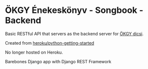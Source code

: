 # ÖKGY Énekeskönyv - Songbook - Backend

Basic RESTful API that servers as the backend server for [ÖKGY dicsi](https://github.com/Tschonti/dicsi-frontend).

Created from [heroku/python-getting-started](https://github.com/heroku/python-getting-started)

No longer hosted on Heroku.

Barebones Django app with Django REST Framework
